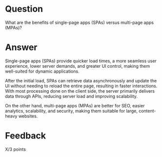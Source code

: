 # Question

What are the benefits of single-page apps (SPAs) versus multi-page apps (MPAs)?

# Answer

Single-page apps (SPAs) provide quicker load times, a more seamless user experience, lower server demands, and greater UI control, making them well-suited for dynamic applications.

After the initial load, SPAs can retrieve data asynchronously and update the UI without needing to reload the entire page, resulting in faster interactions. With most processing done on the client side, the server primarily delivers data through APIs, reducing server load and improving scalability.

On the other hand, multi-page apps (MPAs) are better for SEO, easier analytics, scalability, and security, making them suitable for large, content-heavy websites.

# Feedback

X/3 points
